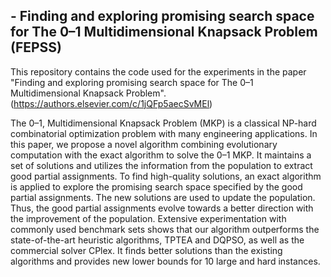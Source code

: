 ##  - Finding and exploring promising search space for The 0–1 Multidimensional Knapsack Problem (FEPSS)

 This repository contains the code used for the experiments in the paper "Finding and exploring promising search space for The 0–1 Multidimensional Knapsack Problem". (https://authors.elsevier.com/c/1jQFp5aecSvMEl)
 
 The 0–1, Multidimensional Knapsack Problem (MKP) is a classical NP-hard combinatorial optimization problem with many engineering applications. In this paper, we propose a novel algorithm combining evolutionary computation with the exact algorithm to solve the 0–1 MKP. It maintains a set of solutions and utilizes the information from the population to extract good partial assignments. To find high-quality solutions, an exact algorithm is applied to explore the promising search space specified by the good partial assignments. The new solutions are used to update the population. Thus, the good partial assignments evolve towards a better direction with the improvement of the population. Extensive experimentation with commonly used benchmark sets shows that our algorithm outperforms the state-of-the-art heuristic algorithms, TPTEA and DQPSO, as well as the commercial solver CPlex. It finds better solutions than the existing algorithms and provides new lower bounds for 10 large and hard instances.